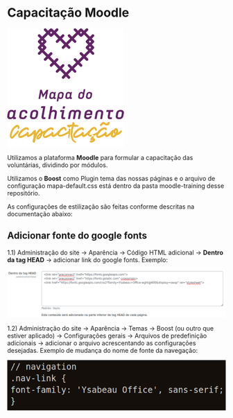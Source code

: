 # Capacitação Moodle

![](mapa-training.png)

Utilizamos a plataforma **Moodle** para formular a capacitação das voluntárias, dividindo por módulos.

Utilizamos o **Boost** como Plugin tema das nossas páginas e o arquivo de configuração mapa-default.css está dentro da pasta moodle-training desse repositório.

As configurações de estilização são feitas conforme descritas na documentação abaixo:

## Adicionar fonte do google fonts

1.1) Administração do site → Aparência → Código HTML adicional → **Dentro da tag HEAD** → adicionar link do google fonts. Exemplo:

![](mapa-1.png)

1.2) Administração do site → Aparência → Temas → Boost (ou outro que estiver aplicado) → Configurações gerais → Arquivos de predefinição adicionais → adicionar o arquivo acrescentando as configurações desejadas. Exemplo de mudança do nome de fonte da navegação:

![](mapa-2.png)
